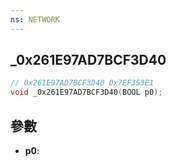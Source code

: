 ```yaml
---
ns: NETWORK
---
```

## _0x261E97AD7BCF3D40

```c
// 0x261E97AD7BCF3D40 0x7EF353E1
void _0x261E97AD7BCF3D40(BOOL p0);
```


## 參數
* **p0**: 

